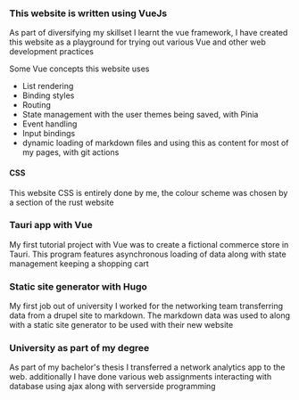 ### This website is written using VueJs

As part of diversifying my skillset I learnt the vue framework, I have created this website as a playground for trying out various Vue and other web development practices

Some Vue concepts this website uses

*   List rendering
*   Binding styles
*   Routing
*   State management with the user themes being saved, with Pinia
*   Event handling
*   Input bindings
*   dynamic loading of markdown files and using this as content for most of my pages, with git actions

#### CSS

This website CSS is entirely done by me, the colour scheme was chosen by a section of the rust website

### Tauri app with Vue

My first tutorial project with Vue was to create a fictional commerce store in Tauri. This program features asynchronous loading of data along with state management keeping a shopping cart

### Static site generator with Hugo

My first job out of university I worked for the networking team transferring data from a drupel site to markdown. The markdown data was used to along with a static site generator to be used with their new website

### University as part of my degree

As part of my bachelor's thesis I transferred a network analytics app to the web. additionally I have done various web assignments interacting with database using ajax along with serverside programming
